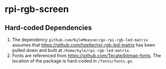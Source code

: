 # rpi-rgb-screen

## Hard-coded Dependencies

1. The dependency `github.com/KyleMeasner/go-rpi-rgb-led-matrix` assumes that https://github.com/hzeller/rpi-rgb-led-matrix has been pulled down and built at `/home/kyle/rpi-rgb-led-matrix`.
2. Fonts are referenced from https://github.com/Tecate/bitmap-fonts. The location of the package is hard-coded in `/fonts/fonts.go`.
